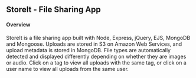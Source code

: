 ## StoreIt - File Sharing App

#### Overview

StoreIt is a file sharing app built with Node, Express, jQuery, EJS, MongoDB and Mongoose.  Uploads are stored in S3 on Amazon Web Services, and upload metadata is stored in MongoDB.  File types are automatically detected and displayed differently depending on whether they are images or audio.  Click on a tag to view all uploads with the same tag, or click on a user name to view all uploads from the same user.

